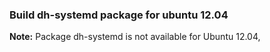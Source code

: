 ### Build dh-systemd package for ubuntu 12.04
**Note:** Package dh-systemd is not available for Ubuntu 12.04, 
